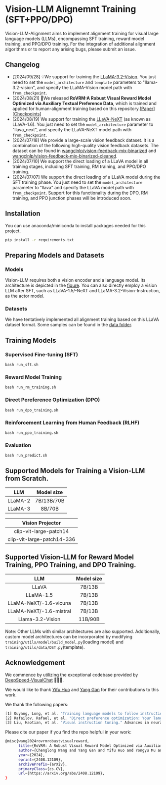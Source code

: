 # Vision-LLM Alignemnt Training (SFT+PPO/DPO)
Vision-LLM-Alignment aims to implement alignment training for visual large language models (LLMs), encompassing SFT training, reward model training, and PPO/DPO training. 
For the integration of additional alignment algorithms or to report any arising bugs, please submit an issue.


## Changelog
- [2024/09/28] 💡We support for training the [LLaMA-3.2-Vision](https://huggingface.co/collections/meta-llama/llama-32-66f448ffc8c32f949b04c8cf). You just need to set the `model_architecture` and `template` parameters to "llama-3.2-vision", and specify the LLaMA-Vision model path with `from_checkpoint`.
- [2024/08/21] 💪We released __RoVRM:A Robust Visual Reward Model Optimized via Auxiliary Textual Preference Data__, which is trained and applied for human-alignment training based on this repository.[[Paper](https://arxiv.org/abs/2408.12109)][[Checkpoints](https://huggingface.co/wangclnlp/robust_visual_reward_model)]
- [2024/08/19] We support for training the [LLaVA-NeXT](https://huggingface.co/collections/llava-hf/llava-next-65f75c4afac77fd37dbbe6cf) (as known as LLaVA-1.6). You just need to set the `model_architecture` parameter to "llava_next", and specify the LLaVA-NeXT model path with `from_checkpoint`.
- [2024/07/18] We provide a large-scale vision feedback dataset. It is a combination of the following high-quality vision feedback datasets. The dataset can be found in [wangclnlp/vision-feedback-mix-binarized](https://huggingface.co/datasets/wangclnlp/vision-feedback-mix-binarized) and [wangclnlp/vision-feedback-mix-binarized-cleaned](https://huggingface.co/datasets/wangclnlp/vision-feedback-mix-binarized-cleaned).
- [2024/07/10] We support the direct loading of a LLaVA model in all training stages, including SFT training, RM training, and PPO/DPO training.
- [2024/07/07] We support the direct loading of a LLaVA model during the SFT training phase. You just need to set the `model_architecture` parameter to "llava" and specify the LLaVA model path with `from_checkpoint`. Support for this functionality during the DPO, RM training, and PPO junction phases will be introduced soon.

## Installation
You can use anaconda/miniconda to install packages needed for this project.
```bash
pip install -r requirements.txt
```

## Preparing Models and Datasets
### Models
Vision-LLM requires both a vision encoder and a language model.
Its architecture is depicted in the [figure](https://github.com/microsoft/DeepSpeedExamples/blob/master/applications/DeepSpeed-VisualChat/assets/model.png).
You can also directly employ a vision LLM after SFT, such as LLaVA-1.5/-NeXT and LLaMA-3.2-Vision-Instruction, as the actor model.



### Datasets
We have tentatively implemented all alignment training based on this LLaVA dataset format. 
Some samples can be found in the [data folder](https://github.com/wangclnlp/Vision-LLM-Alignment/tree/master/data).

## Training Models
### Supervised Fine-tuning (SFT)
```Shell
bash run_sft.sh 
```

### Reward Model Training
```Shell
bash run_rm_training.sh
```
### Direct Pereference Optimization (DPO)
```Shell
bash run_dpo_training.sh
```
### Reinforcement Learning from Human Feedback (RLHF)
```Shell
bash run_ppo_training.sh
```
### Evaluation
```Shell
bash run_predict.sh 
```

## Supported Models for Training a Vision-LLM from Scratch.
| LLM | Model size |
|:---:|:---:|
| LLaMA-2 | 7B/13B/70B |
| LLaMA-3 | 8B/70B |

| Vision Projector |
|:---:|
| clip-vit-large-patch14 |
| clip-vit-large-patch14-336 |

## Supported Vision-LLM for Reward Model Training, PPO Training, and DPO Training.
| LLM | Model size |
|:---:|:---:|
| LLaVA | 7B/13B |
| LLaMA-1.5 | 7B/13B |
| LLaMA-NeXT/-1.6-vicuna | 7B/13B |
| LLaMA-NeXT/-1.6-mistral | 7B/13B |
| Llama-3.2-Vision | 11B/90B |

Note: Other LLMs with similar architectures are also supported.
Additionally, custom model architectures can be incorporated by modifying `training/utils/model/build_model.py`(loading model) and `training/utils/data/DST.py`(template).

## Acknowledgement
We commence by utilizing the exceptional codebase provided by [DeepSpeed-VisualChat](https://github.com/microsoft/DeepSpeedExamples/tree/master/applications/DeepSpeed-VisualChat) 🌹🌹🌹.

We would like to thank [Yifu Huo](https://github.com/if-noc) and [Yang Gan](https://github.com/Zhuzhu847) for their contributions to this work.

We thank the following papers:
```bash
[1] Ouyang, Long, et al. "Training language models to follow instructions with human feedback." Advances in neural information processing systems 35 (2022): 27730-27744.
[2] Rafailov, Rafael, et al. "Direct preference optimization: Your language model is secretly a reward model." Advances in Neural Information Processing Systems 36 (2024).
[3] Liu, Haotian, et al. "Visual instruction tuning." Advances in neural information processing systems 36 (2024).
```

Please cite our paper if you find the repo helpful in your work:
```bash
@misc{wang2024rovrmrobustvisualreward,
      title={RoVRM: A Robust Visual Reward Model Optimized via Auxiliary Textual Preference Data}, 
      author={Chenglong Wang and Yang Gan and Yifu Huo and Yongyu Mu and Murun Yang and Qiaozhi He and Tong Xiao and Chunliang Zhang and Tongran Liu and Quan Du and Di Yang and Jingbo Zhu},
      year={2024},
      eprint={2408.12109},
      archivePrefix={arXiv},
      primaryClass={cs.CV},
      url={https://arxiv.org/abs/2408.12109}, 
}
```


